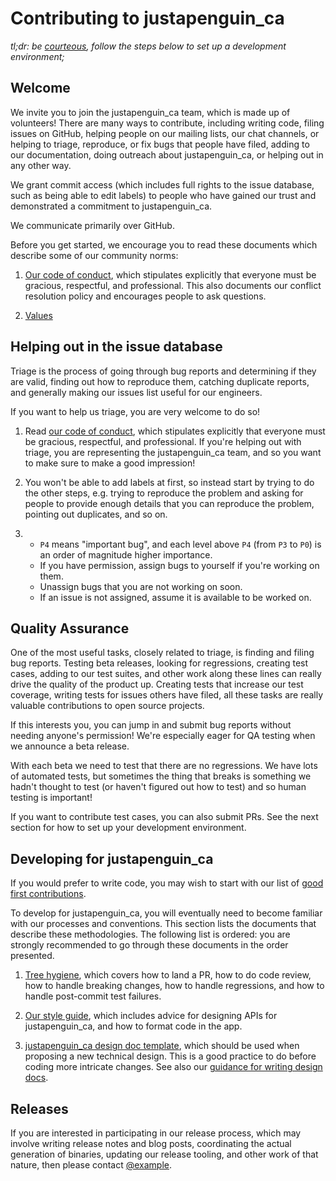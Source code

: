Contributing to justapenguin_ca
=======================

_tl;dr: be [courteous](CODE_OF_CONDUCT.md), follow the steps below to set up a development environment;_

Welcome
-------

We invite you to join the justapenguin_ca team, which is made up of volunteers!
There are many ways to contribute, including writing code, filing issues on GitHub, helping people
on our mailing lists, our chat channels, or helping to triage, reproduce, or
fix bugs that people have filed, adding to our documentation,
doing outreach about justapenguin_ca, or helping out in any other way.

We grant commit access (which includes full rights to the issue
database, such as being able to edit labels) to people who have gained
our trust and demonstrated a commitment to justapenguin_ca.

We communicate primarily over GitHub.

Before you get started, we encourage you to read these documents which describe some of our community norms:

1. [Our code of conduct](CODE_OF_CONDUCT.md), which stipulates explicitly
    that everyone must be gracious, respectful, and professional. This
    also documents our conflict resolution policy and encourages people
    to ask questions.

2. [Values](Values.md)

Helping out in the issue database
---------------------------------

Triage is the process of going through bug reports and determining if they are valid, finding out
how to reproduce them, catching duplicate reports, and generally making our issues list
useful for our engineers.

If you want to help us triage, you are very welcome to do so!

1. Read [our code of conduct](CODE_OF_CONDUCT.md), which stipulates explicitly
    that everyone must be gracious, respectful, and professional. If you're helping out
    with triage, you are representing the justapenguin_ca team, and so you want to make sure to
    make a good impression!

1. You won't be able to add labels at first, so instead start by trying to
    do the other steps, e.g. trying to reproduce the problem and asking for people to
    provide enough details that you can reproduce the problem, pointing out duplicates,
    and so on. <!-- Help out as described in our wiki: https://github.com/lurkydismal/justapenguin_ca/wiki/Triage -->

1.
    * `P4` means "important bug", and each level above `P4` (from `P3` to `P0`) is an order of magnitude higher importance.
    * If you have permission, assign bugs to yourself if you're working on them.
    * Unassign bugs that you are not working on soon.
    * If an issue is not assigned, assume it is available to be worked on.

Quality Assurance
-----------------

One of the most useful tasks, closely related to triage, is finding and filing bug reports. Testing
beta releases, looking for regressions, creating test cases, adding to our test suites, and
other work along these lines can really drive the quality of the product up. Creating tests
that increase our test coverage, writing tests for issues others have filed, all these tasks
are really valuable contributions to open source projects.

If this interests you, you can jump in and submit bug reports without needing anyone's permission!
We're especially eager for QA testing when we announce a beta release.

With each beta we need to test that there are no regressions. We have lots of automated tests, but sometimes the thing that breaks is something we hadn't thought to test (or haven't figured out how to test) and so human testing is important!

If you want to contribute test cases, you can also submit PRs. See the next section
for how to set up your development environment.

Developing for justapenguin_ca
----------------------

If you would prefer to write code, you may wish to start with our list of [good first contributions](https://github.com/lurkydismal/justapenguin_ca/issues?q=is%3Aopen+is%3Aissue+label%3A%22good+first+contribution%22).

To develop for justapenguin_ca, you will eventually need to become familiar
with our processes and conventions. This section lists the documents
that describe these methodologies. The following list is ordered: you
are strongly recommended to go through these documents in the order
presented.

1. [Tree hygiene](Tree_hygiene.md),
    which covers how to land a PR, how to do code review, how to
    handle breaking changes, how to handle regressions, and how to
    handle post-commit test failures.

2. [Our style guide](Style_guide_for_justapenguin_ca_repo.md),
    which includes advice for designing APIs for justapenguin_ca, and how to
    format code in the app.

3. [justapenguin_ca design doc template](Template.md),
    which should be used when proposing a new technical design. This is a good
    practice to do before coding more intricate changes.
    See also our [guidance for writing design docs](Design_Documents.md).

Releases
--------

If you are interested in participating in our release process, which may involve writing release notes and blog posts, coordinating the actual
generation of binaries, updating our release tooling, and other work of that nature, then please contact [@example](https://example.com/).
